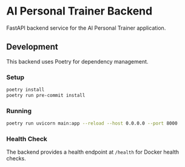 # AI Personal Trainer Backend

FastAPI backend service for the AI Personal Trainer application.

## Development

This backend uses Poetry for dependency management.

### Setup

```bash
poetry install
poetry run pre-commit install
```

### Running

```bash
poetry run uvicorn main:app --reload --host 0.0.0.0 --port 8000
```

### Health Check

The backend provides a health endpoint at `/health` for Docker health checks.
